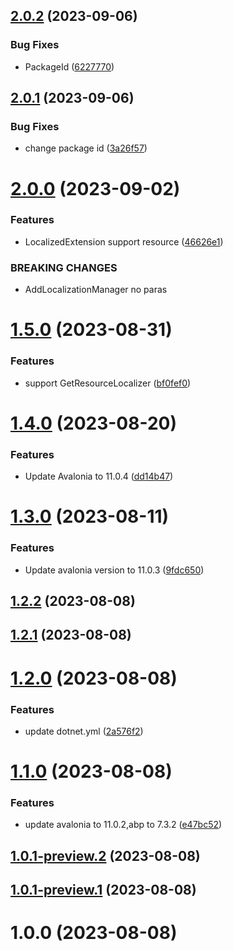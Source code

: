 ## [2.0.2](https://github.com/zyknow/Abp.Localization.Avalonia/compare/v2.0.1...v2.0.2) (2023-09-06)


### Bug Fixes

* PackageId ([6227770](https://github.com/zyknow/Abp.Localization.Avalonia/commit/622777066c89afa8698cf98fc1899db209fa6c4a))

## [2.0.1](https://github.com/zyknow/Abp.Localization.Avalonia/compare/v2.0.0...v2.0.1) (2023-09-06)


### Bug Fixes

* change package id ([3a26f57](https://github.com/zyknow/Abp.Localization.Avalonia/commit/3a26f577d5c3022d92d6ac2ba6fd50392f3fb121))

# [2.0.0](https://github.com/zyknow/Abp.Localization.Avalonia/compare/v1.5.0...v2.0.0) (2023-09-02)


### Features

* LocalizedExtension support resource ([46626e1](https://github.com/zyknow/Abp.Localization.Avalonia/commit/46626e11b27108ad30af7e2064b9bb8e8106b6d5))


### BREAKING CHANGES

* AddLocalizationManager no paras

# [1.5.0](https://github.com/zyknow/Abp.Localization.Avalonia/compare/v1.4.0...v1.5.0) (2023-08-31)


### Features

* support GetResourceLocalizer ([bf0fef0](https://github.com/zyknow/Abp.Localization.Avalonia/commit/bf0fef0f53cd3422eff4ebe1b425392ad8900382))

# [1.4.0](https://github.com/zyknow/Abp.Localization.Avalonia/compare/v1.3.0...v1.4.0) (2023-08-20)


### Features

* Update Avalonia to 11.0.4 ([dd14b47](https://github.com/zyknow/Abp.Localization.Avalonia/commit/dd14b47fab1abc8bf0ce088c2b4b0b932ad1d8e8))

# [1.3.0](https://github.com/zyknow/Abp.Localization.Avalonia/compare/v1.2.2...v1.3.0) (2023-08-11)


### Features

* Update avalonia version to 11.0.3 ([9fdc650](https://github.com/zyknow/Abp.Localization.Avalonia/commit/9fdc6509be8e3c68937423a833227fa9b22cd878))

## [1.2.2](https://github.com/zyknow/Abp.Localization.Avalonia/compare/v1.2.1...v1.2.2) (2023-08-08)

## [1.2.1](https://github.com/zyknow/Abp.Localization.Avalonia/compare/v1.2.0...v1.2.1) (2023-08-08)

# [1.2.0](https://github.com/zyknow/Abp.Localization.Avalonia/compare/v1.1.0...v1.2.0) (2023-08-08)


### Features

* update dotnet.yml ([2a576f2](https://github.com/zyknow/Abp.Localization.Avalonia/commit/2a576f26e5a9a8055ebd36d917d521b9cdc086ff))

# [1.1.0](https://github.com/zyknow/Abp.Localization.Avalonia/compare/v1.0.0...v1.1.0) (2023-08-08)


### Features

* update avalonia to 11.0.2,abp to 7.3.2 ([e47bc52](https://github.com/zyknow/Abp.Localization.Avalonia/commit/e47bc527ffa79f12360a25e9ced7dbeba42a410e))

## [1.0.1-preview.2](https://github.com/zyknow/Abp.Localization.Avalonia/compare/v1.0.1-preview.1...v1.0.1-preview.2) (2023-08-08)

## [1.0.1-preview.1](https://github.com/zyknow/Abp.Localization.Avalonia/compare/v1.0.0...v1.0.1-preview.1) (2023-08-08)

# 1.0.0 (2023-08-08)
